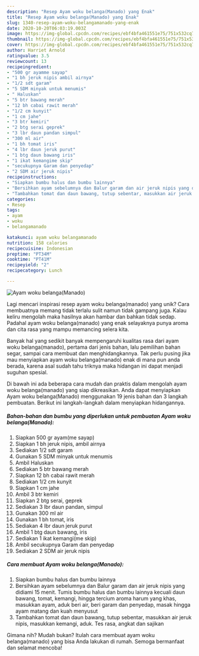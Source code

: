 ```yaml
---
description: "Resep Ayam woku belanga(Manado) yang Enak"
title: "Resep Ayam woku belanga(Manado) yang Enak"
slug: 1340-resep-ayam-woku-belangamanado-yang-enak
date: 2020-10-20T06:03:19.003Z
image: https://img-global.cpcdn.com/recipes/ebf4bfa461551e75/751x532cq70/ayam-woku-belangamanado-foto-resep-utama.jpg
thumbnail: https://img-global.cpcdn.com/recipes/ebf4bfa461551e75/751x532cq70/ayam-woku-belangamanado-foto-resep-utama.jpg
cover: https://img-global.cpcdn.com/recipes/ebf4bfa461551e75/751x532cq70/ayam-woku-belangamanado-foto-resep-utama.jpg
author: Harriet Arnold
ratingvalue: 3.5
reviewcount: 13
recipeingredient:
- "500 gr ayamme sayap"
- "1 bh jeruk nipis ambil airnya"
- "1/2 sdt garam"
- "5 SDM minyak untuk menumis"
- " Haluskan"
- "5 btr bawang merah"
- "12 bh cabai rawit merah"
- "1/2 cm kunyit"
- "1 cm jahe"
- "3 btr kemiri"
- "2 btg serai geprek"
- "3 lbr daun pandan simpul"
- "300 ml air"
- "1 bh tomat iris"
- "4 lbr daun jeruk purut"
- "1 btg daun bawang iris"
- "1 ikat kemangime skip"
- "secukupnya Garam dan penyedap"
- "2 SDM air jeruk nipis"
recipeinstructions:
- "Siapkan bumbu halus dan bumbu lainnya"
- "Bersihkan ayam sebelumnya dan Balur garam dan air jeruk nipis yang didiami 15 menit. Tumis bumbu halus dan bumbu lainnya kecuali daun bawang, tomat, kemangi, hingga tercium aroma harum yang khas, masukkan ayam, aduk beri air, beri garam dan penyedap, masak hingga ayam matang dan kuah menyusut"
- "Tambahkan tomat dan daun bawang, tutup sebentar, masukkan air jeruk nipis, masukkan kemangi, aduk. Tes rasa, angkat dan sajikan"
categories:
- Resep
tags:
- ayam
- woku
- belangamanado

katakunci: ayam woku belangamanado 
nutrition: 158 calories
recipecuisine: Indonesian
preptime: "PT34M"
cooktime: "PT41M"
recipeyield: "2"
recipecategory: Lunch

---
```



![Ayam woku belanga(Manado)](https://img-global.cpcdn.com/recipes/ebf4bfa461551e75/751x532cq70/ayam-woku-belangamanado-foto-resep-utama.jpg)

Lagi mencari inspirasi resep ayam woku belanga(manado) yang unik? Cara membuatnya memang tidak terlalu sulit namun tidak gampang juga. Kalau keliru mengolah maka hasilnya akan hambar dan bahkan tidak sedap. Padahal ayam woku belanga(manado) yang enak selayaknya punya aroma dan cita rasa yang mampu memancing selera kita.

Banyak hal yang sedikit banyak mempengaruhi kualitas rasa dari ayam woku belanga(manado), pertama dari jenis bahan, lalu pemilihan bahan segar, sampai cara membuat dan menghidangkannya. Tak perlu pusing jika mau menyiapkan ayam woku belanga(manado) enak di mana pun anda berada, karena asal sudah tahu triknya maka hidangan ini dapat menjadi suguhan spesial.




Di bawah ini ada beberapa cara mudah dan praktis dalam mengolah ayam woku belanga(manado) yang siap dikreasikan. Anda dapat menyiapkan Ayam woku belanga(Manado) menggunakan 19 jenis bahan dan 3 langkah pembuatan. Berikut ini langkah-langkah dalam menyiapkan hidangannya.

<!--inarticleads1-->

##### Bahan-bahan dan bumbu yang diperlukan untuk pembuatan Ayam woku belanga(Manado):

1. Siapkan 500 gr ayam(me sayap)
1. Siapkan 1 bh jeruk nipis, ambil airnya
1. Sediakan 1/2 sdt garam
1. Gunakan 5 SDM minyak untuk menumis
1. Ambil  Haluskan
1. Sediakan 5 btr bawang merah
1. Siapkan 12 bh cabai rawit merah
1. Sediakan 1/2 cm kunyit
1. Siapkan 1 cm jahe
1. Ambil 3 btr kemiri
1. Siapkan 2 btg serai, geprek
1. Sediakan 3 lbr daun pandan, simpul
1. Gunakan 300 ml air
1. Gunakan 1 bh tomat, iris
1. Sediakan 4 lbr daun jeruk purut
1. Ambil 1 btg daun bawang, iris
1. Sediakan 1 ikat kemangi(me skip)
1. Ambil secukupnya Garam dan penyedap
1. Sediakan 2 SDM air jeruk nipis




<!--inarticleads2-->

##### Cara membuat Ayam woku belanga(Manado):

1. Siapkan bumbu halus dan bumbu lainnya
1. Bersihkan ayam sebelumnya dan Balur garam dan air jeruk nipis yang didiami 15 menit. Tumis bumbu halus dan bumbu lainnya kecuali daun bawang, tomat, kemangi, hingga tercium aroma harum yang khas, masukkan ayam, aduk beri air, beri garam dan penyedap, masak hingga ayam matang dan kuah menyusut
1. Tambahkan tomat dan daun bawang, tutup sebentar, masukkan air jeruk nipis, masukkan kemangi, aduk. Tes rasa, angkat dan sajikan




Gimana nih? Mudah bukan? Itulah cara membuat ayam woku belanga(manado) yang bisa Anda lakukan di rumah. Semoga bermanfaat dan selamat mencoba!
